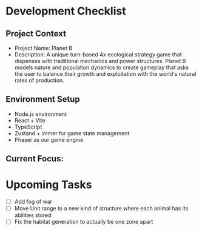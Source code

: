 # Development Checklist

## Project Context
- Project Name: Planet B
- Description: A unique turn-based 4x ecological strategy game that dispenses with traditional mechanics and power structures. Planet B models nature and population dynamics to create gameplay that asks the user to balance their growth and exploitation with the world's natural rates of production. 

## Environment Setup
- Node.js environment
- React + Vite
- TypeScript
- Zustand + immer for game state management
- Phaser as our game engine

## Current Focus:

# Upcoming Tasks

- [ ] Add fog of war
- [ ] Move Unit range to a new kind of structure where each animal has its abilities stored
- [ ] Fix the habitat generation to actually be one zone apart
